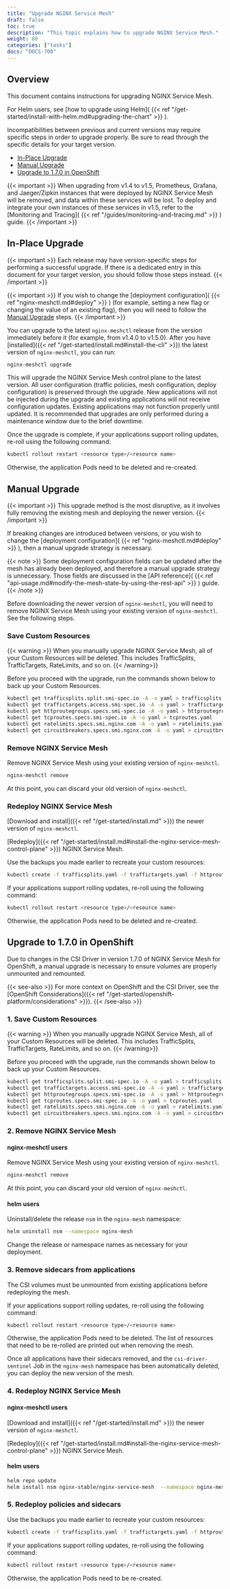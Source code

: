 ```yaml
---
title: "Upgrade NGINX Service Mesh"
draft: false
toc: true
description: "This topic explains how to upgrade NGINX Service Mesh."
weight: 80
categories: ["tasks"]
docs: "DOCS-700"
---
```


## Overview

This document contains instructions for upgrading NGINX Service Mesh.

For Helm users, see [how to upgrade using Helm]( {{< ref "/get-started/install-with-helm.md#upgrading-the-chart" >}} ).

Incompatibilities between previous and current versions may require specific steps in order to upgrade properly. Be sure to read through the specific details for your target version.

- [In-Place Upgrade](#in-place-upgrade)
- [Manual Upgrade](#manual-upgrade)
- [Upgrade to 1.7.0 in OpenShift](#upgrade-to-170-in-openshift)

{{< important >}}
When upgrading from v1.4 to v1.5, Prometheus, Grafana, and Jaeger/Zipkin instances that were deployed by NGINX Service Mesh will be removed, and data within these services will be lost. To deploy and integrate your own instances of these services in v1.5, refer to the [Monitoring and Tracing]( {{< ref "/guides/monitoring-and-tracing.md" >}} ) guide.
{{< /important >}}

## In-Place Upgrade

{{< important >}}
Each release may have version-specific steps for performing a successful upgrade. If there is a dedicated entry in this document for your target version, you should follow those steps instead.
{{< /important >}}

{{< important >}}
If you wish to change the [deployment configuration]( {{< ref "nginx-meshctl.md#deploy" >}} ) (for example, setting a new flag or changing the value of an existing flag), then you will need to follow the [Manual Upgrade](#manual-upgrade) steps.
{{< /important >}}

You can upgrade to the latest `nginx-meshctl` release from the version immediately before it (for example, from v1.4.0 to v1.5.0). After you have [installed]({{< ref "/get-started/install.md#install-the-cli" >}}) the latest version of `nginx-meshctl`, you can run:

```bash
nginx-meshctl upgrade
```

This will upgrade the NGINX Service Mesh control plane to the latest version. All user configuration (traffic policies, mesh configuration, deploy configuration) is preserved through the upgrade. New applications will not be injected during the upgrade and existing applications will not receive configuration updates. Existing applications may not function properly until updated. It is recommended that upgrades are only performed during a maintenance window due to the brief downtime.

Once the upgrade is complete, if your applications support rolling updates, re-roll using the following command:

```bash
kubectl rollout restart <resource type>/<resource name>
```

Otherwise, the application Pods need to be deleted and re-created.

## Manual Upgrade

{{< important >}}
This upgrade method is the most disruptive, as it involves fully removing the existing mesh and deploying the newer version.
{{< /important >}}

If breaking changes are introduced between versions, or you wish to change the [deployment configuration]( {{< ref "nginx-meshctl.md#deploy" >}} ), then a manual upgrade strategy is necessary.

{{< note >}}
Some deployment configuration fields can be updated after the mesh has already been deployed, and therefore a manual upgrade strategy is unnecessary. Those fields are discussed in the [API reference]( {{< ref "api-usage.md#modify-the-mesh-state-by-using-the-rest-api" >}} ) guide.
{{< /note >}}

Before downloading the newer version of `nginx-meshctl`, you will need to remove NGINX Service Mesh using your existing version of `nginx-meshctl`. See the following steps.

### Save Custom Resources
{{< warning >}}
When you manually upgrade NGINX Service Mesh, all of your Custom Resources will be deleted. This includes TrafficSplits, TrafficTargets, RateLimits, and so on.
{{< /warning>}}

Before you proceed with the upgrade, run the commands shown below to back up your Custom Resources.

```bash
kubectl get trafficsplits.split.smi-spec.io -A -o yaml > trafficsplits.yaml
kubectl get traffictargets.access.smi-spec.io -A -o yaml > traffictargets.yaml
kubectl get httproutegroups.specs.smi-spec.io -A -o yaml > httproutegroups.yaml
kubectl get tcproutes.specs.smi-spec.io -A -o yaml > tcproutes.yaml
kubectl get ratelimits.specs.smi.nginx.com -A -o yaml > ratelimits.yaml
kubectl get circuitbreakers.specs.smi.nginx.com -A -o yaml > circuitbreakers.yaml
```

### Remove NGINX Service Mesh
Remove NGINX Service Mesh using your existing version of `nginx-meshctl`.

```bash
nginx-meshctl remove
```

At this point, you can discard your old version of `nginx-meshctl`.

### Redeploy NGINX Service Mesh
[Download and install]({{< ref "/get-started/install.md" >}}) the newer version of `nginx-meshctl`.

[Redeploy]({{< ref "/get-started/install.md#install-the-nginx-service-mesh-control-plane" >}}) NGINX Service Mesh.

Use the backups you made earlier to recreate your custom resources:

```bash
kubectl create -f trafficsplits.yaml -f traffictargets.yaml -f httproutegroups.yaml -f tcproutes.yaml -f ratelimits.yaml -f circuitbreakers.yaml
```

If your applications support rolling updates, re-roll using the following command:

```bash
kubectl rollout restart <resource type>/<resource name>
```

Otherwise, the application Pods need to be deleted and re-created.

## Upgrade to 1.7.0 in OpenShift

Due to changes in the CSI Driver in version 1.7.0 of NGINX Service Mesh for OpenShift, a manual upgrade is necessary to ensure volumes are properly unmounted and remounted.

{{< see-also >}}
For more context on OpenShift and the CSI Driver, see the [OpenShift Considerations]({{< ref "/get-started/openshift-platform/considerations" >}}).
{{< /see-also >}}

### 1. Save Custom Resources
{{< warning >}}
When you manually upgrade NGINX Service Mesh, all of your Custom Resources will be deleted. This includes TrafficSplits, TrafficTargets, RateLimits, and so on.
{{< /warning>}}

Before you proceed with the upgrade, run the commands shown below to back up your Custom Resources.

```bash
kubectl get trafficsplits.split.smi-spec.io -A -o yaml > trafficsplits.yaml
kubectl get traffictargets.access.smi-spec.io -A -o yaml > traffictargets.yaml
kubectl get httproutegroups.specs.smi-spec.io -A -o yaml > httproutegroups.yaml
kubectl get tcproutes.specs.smi-spec.io -A -o yaml > tcproutes.yaml
kubectl get ratelimits.specs.smi.nginx.com -A -o yaml > ratelimits.yaml
kubectl get circuitbreakers.specs.smi.nginx.com -A -o yaml > circuitbreakers.yaml
```

### 2. Remove NGINX Service Mesh

#### nginx-meshctl users

Remove NGINX Service Mesh using your existing version of `nginx-meshctl`.

```bash
nginx-meshctl remove
```

At this point, you can discard your old version of `nginx-meshctl`.

#### helm users

Uninstall/delete the release `nsm` in the `nginx-mesh` namespace:

```bash
helm uninstall nsm --namespace nginx-mesh
```

Change the release or namespace names as necessary for your deployment.

### 3. Remove sidecars from applications

The CSI volumes must be unmounted from existing applications before redeploying the mesh.

If your applications support rolling updates, re-roll using the following command:

```bash
kubectl rollout restart <resource type>/<resource name>
```

Otherwise, the application Pods need to be deleted. The list of resources that need to be re-rolled are printed out when removing the mesh.

Once all applications have their sidecars removed, and the `csi-driver-sentinel` Job in the `nginx-mesh` namespace has been automatically deleted, you can deploy the new version of the mesh.

### 4. Redeploy NGINX Service Mesh

#### nginx-meshctl users

[Download and install]({{< ref "/get-started/install.md" >}}) the newer version of `nginx-meshctl`.

[Redeploy]({{< ref "/get-started/install.md#install-the-nginx-service-mesh-control-plane" >}}) NGINX Service Mesh.

#### helm users

```bash
helm repo update
helm install nsm nginx-stable/nginx-service-mesh  --namespace nginx-mesh --wait
```

### 5. Redeploy policies and sidecars

Use the backups you made earlier to recreate your custom resources:

```bash
kubectl create -f trafficsplits.yaml -f traffictargets.yaml -f httproutegroups.yaml -f tcproutes.yaml -f ratelimits.yaml -f circuitbreakers.yaml
```

If your applications support rolling updates, re-roll using the following command:

```bash
kubectl rollout restart <resource type>/<resource name>
```

Otherwise, the application Pods need to be re-created.
